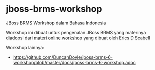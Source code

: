 # jboss-brms-workshop
JBoss BRMS Workshop dalam Bahasa Indonesia

Workshop ini dibuat untuk pengenalan JBoss BRMS yang materinya diadopsi dari [materi online workshop](http://www.schabell.org/2014/03/redhat-jboss-brms-online-workshop-coolstore-intro-lab1-2.html) yang dibuat oleh
Erics D Scabell


Workshop lainnya:
- https://github.com/DuncanDoyle/jboss-brms-6-workshop/blob/master/docs/jboss-brms-6-workshop.adoc
